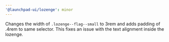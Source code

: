 ```yaml
---
'@launchpad-ui/lozenge': minor
---
```


Changes the width of `.lozenge--flag--small` to 3rem and adds padding of .4rem to same selector. This fixes an issue with the text alignment inside the lozenge.
